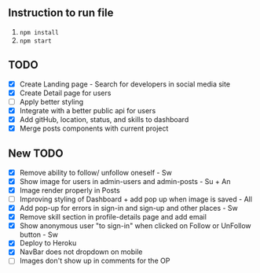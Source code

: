 
## Instruction to run file
1. `npm install`
2. `npm start`

## TODO
- [x] Create Landing page - Search for developers in social media site
- [x] Create Detail page for users
- [ ] Apply better styling
- [x] Integrate with a better public api for users
- [x] Add gitHub, location, status, and skills to dashboard 
- [x] Merge posts components with current project

## New TODO

- [x] Remove ability to follow/ unfollow oneself - Sw
- [x] Show image for users in admin-users and  admin-posts - Su + An
- [x] Image render properly in Posts
- [ ] Improving styling of Dashboard + add pop up when image is saved - All
- [x] Add pop-up for errors in sign-in and sign-up and other places - Sw
- [x] Remove skill section in profile-details page and add email
- [x] Show anonymous user "to sign-in" when clicked on Follow or UnFollow button - Sw
- [x] Deploy to Heroku   
- [x] NavBar does not dropdown on mobile
- [ ] Images don't show up in comments for the OP 
